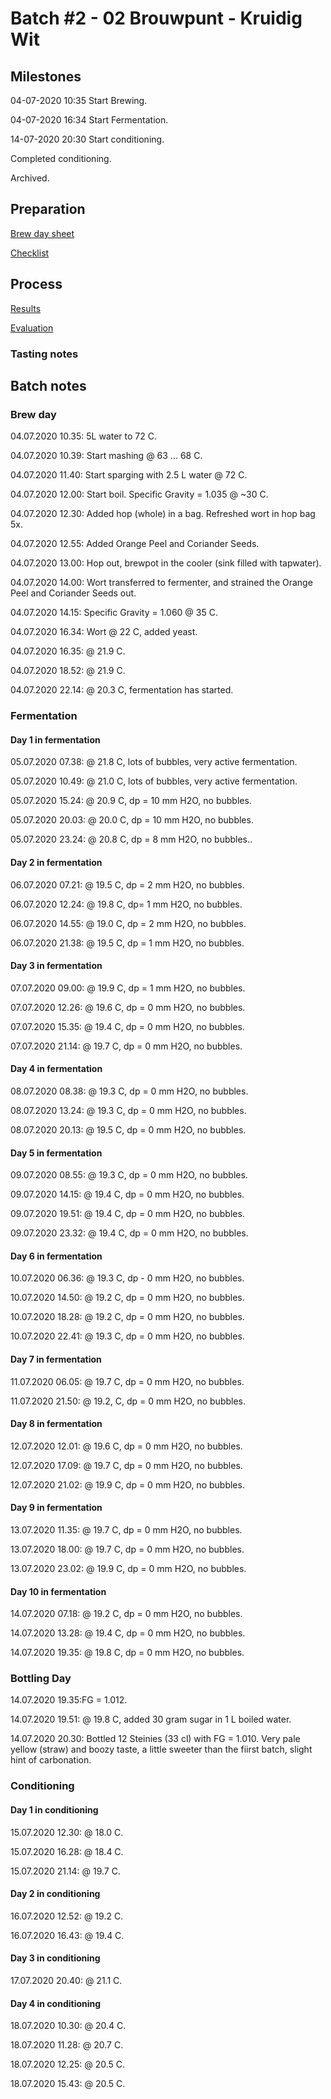 # Batch #2 - 02 Brouwpunt - Kruidig Wit

## Milestones

04-07-2020 10:35 Start Brewing.

04-07-2020 16:34 Start Fermentation.

14-07-2020 20:30 Start conditioning.

 Completed conditioning.

 Archived.

## Preparation

[Brew day sheet](./Batch_2_02_Brouwpunt_Kruidig_Wit_brew_day_sheet.pdf)

[Checklist](./Batch_2_02_Brouwpunt_Kruidig_Wit_checklist.pdf)

## Process

[Results](./Batch_2_02_Brouwpunt_Kruidig_Wit_results.pdf)

[Evaluation]()

### Tasting notes

## Batch notes

### Brew day

04.07.2020 10.35: 5L water to 72 C.

04.07.2020 10.39: Start mashing @ 63 ... 68 C.

04.07.2020 11.40: Start sparging with 2.5 L water @ 72 C.

04.07.2020 12.00: Start boil. Specific Gravity = 1.035 @ ~30 C.

04.07.2020 12.30: Added hop (whole) in a bag. Refreshed wort in hop bag 5x.

04.07.2020 12.55: Added Orange Peel and Coriander Seeds.

04.07.2020 13.00: Hop out, brewpot in the cooler (sink filled with tapwater).

04.07.2020 14.00: Wort transferred to fermenter, and strained the Orange Peel and Coriander Seeds out.

04.07.2020 14.15: Specific Gravity = 1.060 @ 35 C.

04.07.2020 16.34: Wort @ 22 C, added yeast.

04.07.2020 16.35: @ 21.9 C.

04.07.2020 18.52: @ 21.9 C.

04.07.2020 22.14: @ 20.3 C, fermentation has started.

### Fermentation

#### Day 1 in fermentation

05.07.2020 07.38: @ 21.8 C, lots of bubbles, very active fermentation.

05.07.2020 10.49: @ 21.0 C, lots of bubbles, very active fermentation.

05.07.2020 15.24: @ 20.9 C, dp = 10 mm H2O, no bubbles.

05.07.2020 20.03: @ 20.0 C, dp = 10 mm H2O, no bubbles.

05.07.2020 23.24: @ 20.8 C, dp = 8 mm H2O, no bubbles..

#### Day 2 in fermentation

06.07.2020 07.21: @ 19.5 C, dp = 2 mm H2O, no bubbles.

06.07.2020 12.24: @ 19.8 C, dp= 1 mm H2O, no bubbles.

06.07.2020 14.55: @ 19.0 C, dp = 2 mm H2O, no bubbles.

06.07.2020 21.38: @ 19.5 C, dp = 1 mm H2O, no bubbles.

#### Day 3 in fermentation

07.07.2020 09.00: @ 19.9 C, dp = 1 mm H2O, no bubbles.

07.07.2020 12.26: @ 19.6 C, dp = 0 mm H2O, no bubbles.

07.07.2020 15.35: @ 19.4 C, dp = 0 mm H2O, no bubbles.

07.07.2020 21.14: @ 19.7 C, dp = 0 mm H2O, no bubbles.

#### Day 4 in fermentation

08.07.2020 08.38: @ 19.3 C, dp = 0 mm H2O, no bubbles.

08.07.2020 13.24: @ 19.3 C, dp = 0 mm H2O, no bubbles.

08.07.2020 20.13: @ 19.5 C, dp = 0 mm H2O, no bubbles.

#### Day 5 in fermentation

09.07.2020 08.55: @ 19.3 C, dp = 0 mm H2O, no bubbles.

09.07.2020 14.15: @ 19.4 C, dp = 0 mm H2O, no bubbles.

09.07.2020 19.51: @ 19.4 C, dp = 0 mm H2O, no bubbles.

09.07.2020 23.32: @ 19.4 C, dp = 0 mm H2O, no bubbles.

#### Day 6 in fermentation

10.07.2020 06.36: @ 19.3 C, dp - 0 mm H2O, no bubbles.

10.07.2020 14.50: @ 19.2 C, dp = 0 mm H2O, no bubbles.

10.07.2020 18.28: @ 19.2 C, dp = 0 mm H2O, no bubbles.

10.07.2020 22.41: @ 19.3 C, dp = 0 mm H2O, no bubbles.

#### Day 7 in fermentation

11.07.2020 06.05: @ 19.7 C, dp = 0 mm H2O, no bubbles.

11.07.2020 21.50: @ 19.2, C, dp = 0 mm H2O, no bubbles.

#### Day 8 in fermentation

12.07.2020 12.01: @ 19.6 C, dp = 0 mm H2O, no bubbles.

12.07.2020 17.09: @ 19.7 C, dp = 0 mm H2O, no bubbles.

12.07.2020 21.02: @ 19.9 C, dp = 0 mm H2O, no bubbles.

#### Day 9 in fermentation

13.07.2020 11.35: @ 19.7 C, dp = 0 mm H2O, no bubbles.

13.07.2020 18.00: @ 19.7 C, dp = 0 mm H2O, no bubbles.

13.07.2020 23.02: @ 19.9 C, dp = 0 mm H2O, no bubbles.

#### Day 10 in fermentation

14.07.2020 07.18: @ 19.2 C, dp = 0 mm H2O, no bubbles.

14.07.2020 13.28: @ 19.4 C, dp = 0 mm H2O, no bubbles.

14.07.2020 19.35: @ 19.8 C, dp = 0 mm H2O, no bubbles.

### Bottling Day

14.07.2020 19.35:FG = 1.012.

14.07.2020 19.51: @ 19.8 C,  added 30 gram sugar in 1 L boiled water. 

14.07.2020 20.30: Bottled 12 Steinies (33 cl) with FG = 1.010. Very pale yellow (straw) and boozy taste, a little sweeter than the fiirst batch, slight hint of carbonation.

### Conditioning

#### Day 1 in conditioning

15.07.2020 12.30: @ 18.0 C.

15.07.2020 16.28: @ 18.4 C.

15.07.2020 21.14: @ 19.7 C.

#### Day 2 in conditioning

16.07.2020 12.52: @ 19.2 C.

16.07.2020 16.43: @ 19.4 C.

#### Day 3 in conditioning

17.07.2020 20.40: @ 21.1 C.

#### Day 4 in conditioning

18.07.2020 10.30: @ 20.4 C.

18.07.2020 11.28: @ 20.7 C.

18.07.2020 12.25: @ 20.5 C.

18.07.2020 15.43: @ 20.5 C.
